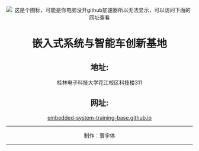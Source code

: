 <div align=center>
    <img src = "https://raw.githubusercontent.com/Embedded-System-Training-Base/Embedded-System-Training-Base.github.io/main/img/LOGO1.png" title = "嵌入式系统训练基地" alt = "这是个图标，可能是你电脑没开github加速器所以无法显示，可以访问下面的网址查看">
    <h1>嵌入式系统与智能车创新基地</h1>
    <h2>地址:</h2>
    <p>桂林电子科技大学花江校区科技楼311</p>
    <h2>网址:</h2>
    <a href = "https://embedded-system-training-base.github.io/">embedded-system-training-base.github.io</a>
    <hr>
    <p>制作：寰宇体</p>
</div>
<hr>
